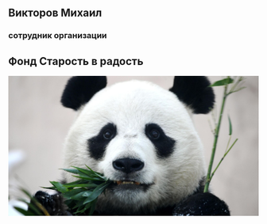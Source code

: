 ## Викторов Михаил
### сотрудник организации
## Фонд Старость в радость  
![It's me!]( panda.jpg "It's me!")
